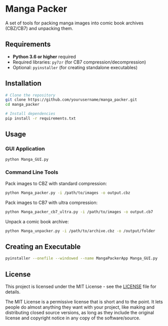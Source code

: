 # Manga Packer

A set of tools for packing manga images into comic book archives (CBZ/CB7) and unpacking them.

## Requirements

- **Python 3.6 or higher** required
- Required libraries: `py7zr` (for CB7 compression/decompression)
- Optional: `pyinstaller` (for creating standalone executables)

## Installation

```bash
# Clone the repository
git clone https://github.com/yourusername/manga_packer.git
cd manga_packer

# Install dependencies
pip install -r requirements.txt
```

## Usage

### GUI Application
```bash
python Manga_GUI.py
```

### Command Line Tools
Pack images to CBZ with standard compression:
```bash
python Manga_packer.py -i /path/to/images -o output.cbz
```

Pack images to CB7 with ultra compression:
```bash
python Manga_packer_cb7_ultra.py -i /path/to/images -o output.cb7
```

Unpack a comic book archive:
```bash
python Manga_unpacker.py -i /path/to/archive.cbz -o /output/folder
```

## Creating an Executable
```bash
pyinstaller --onefile --windowed --name MangaPackerApp Manga_GUI.py
```

## License

This project is licensed under the MIT License - see the [LICENSE](LICENSE) file for details.

The MIT License is a permissive license that is short and to the point. It lets people do almost anything they want with your project, like making and distributing closed source versions, as long as they include the original license and copyright notice in any copy of the software/source.
